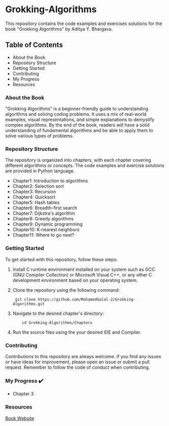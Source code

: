 # Grokking-Algorithms
This repository contains the code examples and exercises solutions for the book "Grokking Algorithms" by Aditya Y. Bhargava.

## Table of Contents
* About the Book
* Repository Structure
* Getting Started
* Contributing
* My Progress
* Resources

### About the Book
"Grokking Algorithms" is a beginner-friendly guide to understanding algorithms and solving coding problems. It uses a mix of real-world examples, visual representations, and simple explanations to demystify complex algorithms. By the end of the book, readers will have a solid understanding of fundamental algorithms and be able to apply them to solve various types of problems.

### Repository Structure
The repository is organized into chapters, with each chapter covering different algorithms or concepts. The code examples and exercise solutions are provided in Python language.

* Chapter1: Introduction to algorithms
* Chapter2: Selection sort
* Chapter3: Recursion
* Chapter4: Quicksort
* Chapter5: Hash tables
* Chapter6: Breadth-first search
* Chapter7: Dijkstra's algorithm
* Chapter8: Greedy algorithms
* Chapter9: Dynamic programming
* Chapter10: K-nearest neighbors
* Chapter11: Where to go next?

### Getting Started
To get started with this repository, follow these steps:

1. Install C runtime environment installed on your system such as GCC (GNU Compiler Collection) or Microsoft Visual C++, or any other C development environment based on your operating system.

2. Clone the repository using the following command:

        git clone https://github.com/MohamedGalal-2/Grokking-Algorithms.git

3. Navigate to the desired chapter's directory:

           cd Grokking-Algorithms/Chapterx
  
4. Run the source files using the your desired IDE and Compiler. 

### Contributing
Contributions to this repository are always welcome. If you find any issues or have ideas for improvement, please open an issue or submit a pull request. Remember to follow the code of conduct when contributing.

### My Progress ✔️

* Chapter 3 

### Resources

[Book Website](https://www.manning.com/books/grokking-algorithms)
